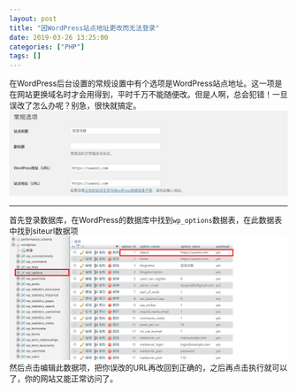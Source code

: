 ```yaml
---
layout: post
title: "因WordPress站点地址更改而无法登录"
date: 2019-03-26 13:25:00
categories: ["PHP"]
tags: []
---
```

在WordPress后台设置的常规设置中有个选项是WordPress站点地址。这一项是在网站更换域名时才会用得到，平时千万不能随便改。但是人啊，总会犯错！一旦误改了怎么办呢？别急，很快就搞定。<!--more-->
![](/img/000d/000d-1.png)

------------

首先登录数据库，在WordPress的数据库中找到`wp_options`数据表，在此数据表中找到siteurl数据项
![](/img/000d/000d-2.png)
然后点击编辑此数据项，把你误改的URL再改回到正确的，之后再点击执行就可以了，你的网站又能正常访问了。